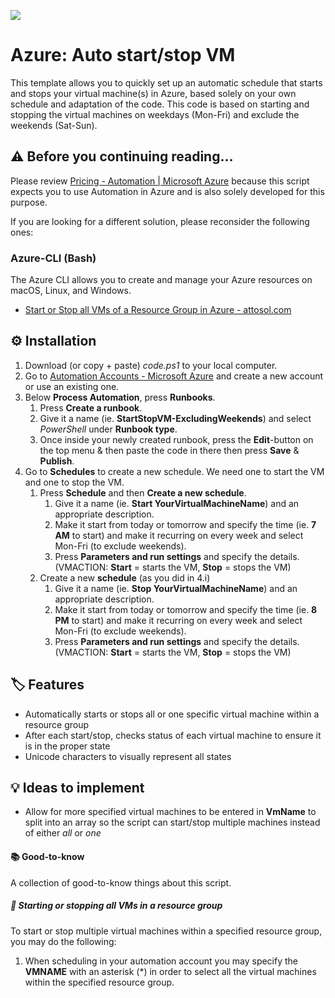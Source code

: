 ![](https://i.imgur.com/N6GqEC1.png)

# Azure: Auto start/stop VM

This template allows you to quickly set up an automatic schedule that starts and stops your virtual machine(s) in Azure, based solely on your own schedule and adaptation of the code. This code is based on starting and stopping the virtual machines on weekdays (Mon-Fri) and exclude the weekends (Sat-Sun).

## ⚠️ Before you continuing reading...
Please review [Pricing - Automation | Microsoft Azure](https://azure.microsoft.com/en-us/pricing/details/automation/) because this script expects you to use Automation in Azure and is also solely developed for this purpose.

If you are looking for a different solution, please reconsider the following ones:

### Azure-CLI (Bash)
The Azure CLI allows you to create and manage your Azure resources on macOS, Linux, and Windows.
* [Start or Stop all VMs of a Resource Group in Azure - attosol.com](https://www.attosol.com/start-or-stop-all-vms-of-a-resource-group-in-azure/)
## ⚙️ Installation

1. Download (or copy + paste) *code.ps1* to your local computer.
2. Go to [Automation Accounts - Microsoft Azure](https://portal.azure.com/#blade/HubsExtension/BrowseResource/resourceType/Microsoft.Automation%2FAutomationAccounts) and create a new account or use an existing one.
3. Below **Process Automation**, press **Runbooks**.
   1. Press **Create a runbook**.
   2. Give it a name (ie. **StartStopVM-ExcludingWeekends**) and select *PowerShell* under **Runbook type**.
   3. Once inside your newly created runbook, press the **Edit**-button on the top menu & then paste the code in there then press **Save** & **Publish**.
4. Go to **Schedules** to create a new schedule. We need one to start the VM and one to stop the VM.
   1. Press **Schedule** and then **Create a new schedule**.
      1. Give it a name (ie. **Start YourVirtualMachineName**) and an appropriate description.
      2. Make it start from today or tomorrow and specify the time (ie. **7 AM** to start) and make it recurring on every week and select Mon-Fri (to exclude weekends).
      3. Press **Parameters and run settings** and specify the details. (VMACTION: **Start** = starts the VM, **Stop** = stops the VM)
   2. Create a new **schedule** (as you did in 4.i)
      1. Give it a name (ie. **Stop YourVirtualMachineName**) and an appropriate description.
      2. Make it start from today or tomorrow and specify the time (ie. **8 PM** to start) and make it recurring on every week and select Mon-Fri (to exclude weekends).
      3. Press **Parameters and run settings** and specify the details. (VMACTION: **Start** = starts the VM, **Stop** = stops the VM)

## 🏷️ Features
* Automatically starts or stops all or one specific virtual machine within a resource group
* After each start/stop, checks status of each virtual machine to ensure it is in the proper state
* Unicode characters to visually represent all states

## 💡 Ideas to implement
* Allow for more specified virtual machines to be entered in **VmName** to split into an array so the script can start/stop multiple machines instead of either *all* or *one*

#### 📚 Good-to-know
A collection of good-to-know things about this script.

##### 🔌 Starting or stopping all VMs in a resource group
To start or stop multiple virtual machines within a specified resource group, you may do the following:
1. When scheduling in your automation account you may specify the **VMNAME** with an asterisk (*) in order to select all the virtual machines within the specified resource group.

